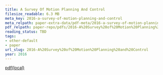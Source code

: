 ```yaml
---
title: A Survey Of Motion Planning And Control
filesize_readable: 6.3 MB
meta_key: 2016-a-survey-of-motion-planning-and-control
meta_relpath: paper-extra-data/pdf-meta/2016-a-survey-of-motion-planning-and-control.yaml
pdf_relpath: paper-repo/pdfs/2016-A%20Survey%20of%20Motion%20Planning%20and%20Control.pdf
reading_status: TBD
tags:
- other-default
- paper
url_slug: 2016-A%20Survey%20of%20Motion%20Planning%20and%20Control
year: 2016
---
```


[pdf(local)](../../paper-repo/pdfs/2016-A%20Survey%20of%20Motion%20Planning%20and%20Control.pdf)
